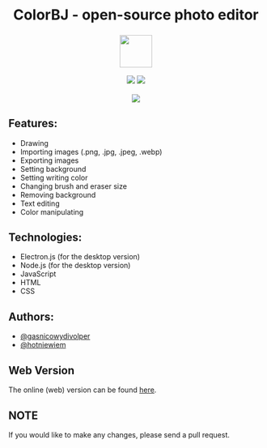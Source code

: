 <h1 align="center">ColorBJ - open-source photo editor</h1>

<h3 align="center">

<p align="center"><img src="https://i.imgur.com/ArW1tes.png" width="64" height="64" align="center"></p>

<p align="center"><a href="https://github.com/OLOMIK/ColorBJ/stargazers"><img src="https://img.shields.io/github/stars/OLOMIK/ColorBJ?colorA=363a4f&colorB=b7bdf8&style=for-the-badge"></a>
<a href="https://github.com/OLOMIK/ColorBJ/contributors"><img src="https://img.shields.io/github/contributors/OLOMIK/ColorBJ?colorA=363a4f&colorB=a6da95&style=for-the-badge"></a>
</p>
</h3>
<p align="center">
  <img src="https://i.imgur.com/AkscYzF.png"></img>
</p>

  

## Features:
- Drawing
- Importing images (.png, .jpg, .jpeg, .webp)
- Exporting images
- Setting background
- Setting writing color
- Changing brush and eraser size
- Removing background
- Text editing
- Color manipulating

## Technologies:
- Electron.js (for the desktop version)
- Node.js (for the desktop version)
- JavaScript
- HTML
- CSS

## Authors:
- [@gasnicowydivolper](https://github.com/OLOMIK)
- [@hotniewiem](https://github.com/hotniewiem)

## Web Version
The online (web) version can be found [here](https://crystalx.pl/colorbj/).

## NOTE
If you would like to make any changes, please send a pull request.
